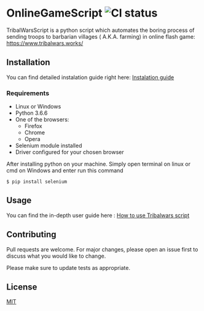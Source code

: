 # OnlineGameScript ![CI status](https://img.shields.io/badge/build-passing-brightgreen.svg)

TribalWarsScript is a python script which automates the boring process of sending troops to barbarian villages ( A.K.A. farming) in online flash game:
https://www.tribalwars.works/

## Installation

You can find detailed instalation guide right here: [Instalation guide](https://github.com/LeszekBlazewski/OnlineGameScript/blob/master/OnlineGameScript/README1_INSTALATION_GUIDE.txt)

### Requirements
* Linux or Windows
* Python 3.6.6
* One of the browsers:
	* Firefox
	* Chrome
	* Opera
* Selenium module installed
* Driver configured for your chosen browser

After installing python on your machine.  Simply open terminal on linux or cmd on Windows and enter run this command

`$ pip install selenium`

## Usage

You can find the in-depth user guide here : [How to use Tribalwars script](https://github.com/LeszekBlazewski/OnlineGameScript/blob/master/OnlineGameScript/README2_HOW_2_USE_THE_SCRIPT_GUIDE.txt)


## Contributing
Pull requests are welcome. For major changes, please open an issue first to discuss what you would like to change.

Please make sure to update tests as appropriate.

## License
[MIT](https://choosealicense.com/licenses/mit/)


